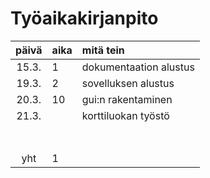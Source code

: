 # Työaikakirjanpito

| päivä | aika | mitä tein  |
| :----:|:-----| :-----|
| 15.3. | 1    | dokumentaation alustus |
| 19.3. | 2    | sovelluksen alustus    |
| 20.3. | 10   | gui:n rakentaminen     |
| 21.3. |     | korttiluokan työstö    |
|       |     |  |
|  |     |  |
|       |     |  |
|   |     |  |
|   |     |  |
|       |     |  |
|   |     |  |
| yht   | 1   | | 
